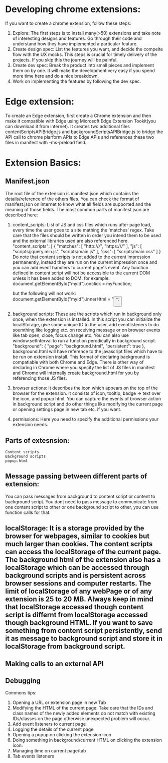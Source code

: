 # Developing chrome extensions:
If you want to create a chrome extension, follow these steps:
1. Explore: The first steps is to install many(>50) extensions and take note of interesting designs and features. Go through their code and understand how they have implemented a particular feature.
2. Create design spec: List the features you want, and decide the compelte flow with the UX mocks. This steps is crucial for timely delivery of the projects. If you skip this the journey will be painful.
3. Create dev spec: Break the product into small pieces and implement them on by one. It will make the development very easy if you spend more time here and do a nice breakdown.
4. Work on implementing the features by following the dev spec.

# Edge extension:
To create an Edge extension, first create a Chrome extension and then make it compatible with Edge using Microsoft Edge Extension Tookit(you can download it from internet). It creates two additional files contentScriptsAPIBridge.js and backgroundScriptsAPIBridge.js to bridge the API call to chrome plarform APIs to Edge APIs and references these two files in manifest with -ms-preload field.


# Extension Basics:
## Manifest.json
The root file of the extension is manifest.json which contains the details/reference of the others files. You can check the format of manifest.json on internet to know what all fields are supported and the meaning of those fields. The most common parts of manifest.json are described here:
1. content_scripts: List of JS and css files which runs after page load, every time the user goes to a site mathing the 'matches' regex. Take care that the files should be written in order you intend them to be used and the external libraries used are also referenced here. 
    "content_scripts": [
        {
            "matches": [
                "http://*/*",
                "https://*/*"
            ],
            "js": [
                "scripts/jquery.min.js",
                "scripts/main.js"
            ],
            "css": [
                "scripts/main.css"
            ]
        }
    Do note that content scripts is not added to the current impression permanently, instead they are run on the current impression once and you can add event handlers to current page's event. Any function defined in content script will not be accessible to the current DOM unless it has been added to DOM. for example:
    document.getElementById("myId").onclick = myFunction;
    
    but the following will not work:
    document.getElementById("myId").innerHtml = "<button onclick='myFunction'>";
    
2. background scripts: These are the scripts which run in background only once, when the extension is installed. In this script you can initialize the localStorage, give some unique ID to the user, add eventlisteners to do soemthing like logging etc. on receiving message or on browser events like tab open, close, focus change etc. You can also use window.setInterval to run a function perodically in background script.
    "background": {
        "page": "background.html",
        "persistent": true
    },
    background.html will have reference to the javascript files which have to be run on extension install. This format of declaring background is compatiable with both Chrome and Edge. There is other way of declaring in Chrome where you specify the list of JS files in manifest and Chrome will internally create background.html for you by referencing those JS files.
3. browser actions:
It describes the icon which appears on the top of the browser for the extension. It consists of icon, tooltip, badge -> text over the icon, and popup html. You can capture the events of browser action in background script and do other things like modifying the current page or opening settings page in new tab etc. if you want.

4. permissions:
Here you need to specify the additional permissions your extension needs.

## Parts of extesnsion:
    Content scripts
    Background scripts
    popup.html

## Message passing between different parts of extension: 
You can pass messages from background to content script or content to background script. 
You dont need to pass message to communicate from one content script to other or one background script to other, you can use function calls for that.

## localStorage: It is a storage provided by the browser for webpages, similar to cookies but much larger than cookies. The content scripts can access the localStorage of the current page. The background html of the extension also has a localStorage which can be accessed through background scripts and is persistent across browser sessions and computer restarts. The limit of localStorage of any webPage or of any extension is 25 to 20 MB. Always keep in mind that localStorage accessed though content script is differnt from localStorage accessed though background HTML. If you want to save something from content script persistently, send it as message to background script and store it in localStorage from background script.

## Making calls to an external API
## Debugging


Commons tips:
1. Opening a URL or extension page in new Tab
2. Modifying the HTML of the current page: Take care that the IDs and class names of the newly added elements do not match with existing IDs/classes on the page otherwise unexpected problem will occur.
3. Add event listeners to current page
4. Logging the details of the current page
5. Opening a popup on clicking the extension icon
6. Doing something in background/current HTML on clicking the extension icon: 
7. Managing time on current page/tab
8. Tab events listeners

